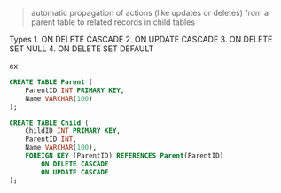 > automatic propagation of actions (like updates or deletes) from a parent table to related records in child tables


Types 
	1. ON DELETE CASCADE
	2. ON UPDATE CASCADE
	3. ON DELETE SET NULL
	4. ON DELETE SET DEFAULT

ex
```sql
CREATE TABLE Parent (
    ParentID INT PRIMARY KEY,
    Name VARCHAR(100)
);

CREATE TABLE Child (
    ChildID INT PRIMARY KEY,
    ParentID INT,
    Name VARCHAR(100),
    FOREIGN KEY (ParentID) REFERENCES Parent(ParentID)
        ON DELETE CASCADE
        ON UPDATE CASCADE
);
```